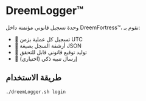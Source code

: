 # DreemLogger™

وحدة تسجيل قانوني مؤتمتة داخل DreemFortress™، تقوم بـ:

- 📌 تسجيل كل عملية بزمن UTC
- 🧾 أرشفة السجل بصيغة JSON
- 🔐 توليد توقيع قانوني قابل للتحقق
- 📡 إرسال تنبيه ذكي (اختياري)

## طريقة الاستخدام

```bash
./dreemLogger.sh login
